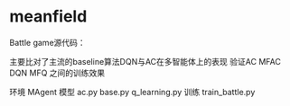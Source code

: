 # meanfield
Battle game源代码：

主要比对了主流的baseline算法DQN与AC在多智能体上的表现
验证AC MFAC DQN MFQ 之间的训练效果

环境 MAgent 
模型 ac.py base.py q_learning.py
训练 train_battle.py


